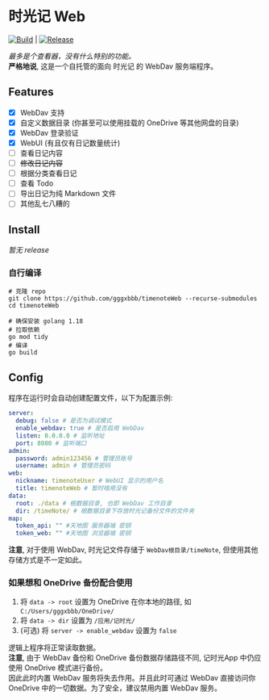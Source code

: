 # 时光记 Web

[![Build](https://github.com/gggxbbb/timenoteWeb/actions/workflows/build.yml/badge.svg?branch=main)](https://github.com/gggxbbb/timenoteWeb/actions/workflows/build.yml) | [![Release](https://github.com/gggxbbb/timenoteWeb/actions/workflows/release.yml/badge.svg)](https://github.com/gggxbbb/timenoteWeb/actions/workflows/release.yml)  

*最多是个查看器，没有什么特别的功能。*  
**严格地说**, 这是一个自托管的面向 时光记 的 WebDav 服务端程序。

## Features

* [x] WebDav 支持
* [x] 自定义数据目录 (你甚至可以使用挂载的 OneDrive 等其他网盘的目录)
* [x] WebDav 登录验证
* [x] WebUI (有且仅有日记数量统计)
* [ ] 查看日记内容
* [ ] ~~修改日记内容~~
* [ ] 根据分类查看日记
* [ ] 查看 Todo
* [ ] 导出日记为纯 Markdown 文件
* [ ] 其他乱七八糟的

## Install

*暂无 release*

### 自行编译

```shell
# 克隆 repo
git clone https://github.com/gggxbbb/timenoteWeb --recurse-submodules
cd timenoteWeb

# 确保安装 golang 1.18
# 拉取依赖
go mod tidy
# 编译
go build
```

## Config

程序在运行时会自动创建配置文件，以下为配置示例:

```yaml
server:
  debug: false # 是否为调试模式
  enable_webdav: true # 是否启用 WebDav
  listen: 0.0.0.0 # 监听地址
  port: 8080 # 监听端口
admin:
  password: admin123456 # 管理员账号
  username: admin # 管理员密码
web:
  nickname: timenoteUser # WebUI 显示的用户名
  title: timenoteWeb # 暂时啥用没有
data:
  root: ./data # 根数据目录, 也即 WebDav 工作目录
  dir: /timeNote/ # 根数据目录下存放时光记备份文件的文件夹
map:
  token_api: "" #天地图 服务器端 密钥
  token_web: "" #天地图 浏览器端 密钥
```

**注意**, 对于使用 WebDav, 时光记文件存储于 `WebDav根目录/timeNote`, 但使用其他存储方式是不一定如此。

### 如果想和 OneDrive 备份配合使用

1. 将 `data -> root` 设置为 OneDrive 在你本地的路径, 如 `C:/Users/gggxbbb/OneDrive/`
2. 将 `data -> dir` 设置为 `/应用/记时光/`
3. (可选) 将 `server -> enable_webdav` 设置为 `false`

逻辑上程序将正常读取数据。  
**注意**, 由于 WebDav 备份和 OneDrive 备份数据存储路径不同, 记时光App 中仍应使用 OneDrive 模式进行备份。  
因此此时内置 WebDav 服务将失去作用。并且此时可通过 WebDav 直接访问你 OneDrive 中的一切数据。为了安全，建议禁用内置 WebDav 服务。

